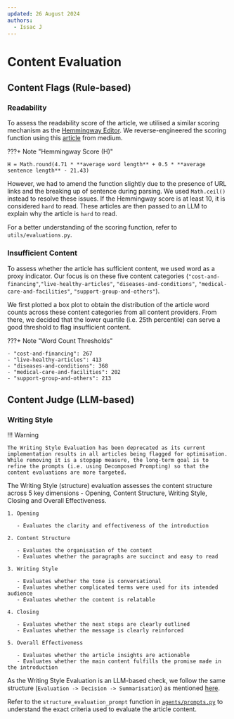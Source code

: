 ```yaml
---
updated: 26 August 2024
authors:
  - Issac J
---
```


# Content Evaluation

## Content Flags (Rule-based)

### Readability

To assess the readability score of the article, we utilised a similar scoring mechanism as the [Hemmingway Editor](https://hemingwayapp.com/). We reverse-engineered the scoring function using this [article](https://medium.com/free-code-camp/https-medium-com-samwcoding-deconstructing-the-hemingway-app-8098e22d878d) from medium.

???+ Note "Hemmingway Score (H)"

    H = Math.round(4.71 * **average word length** + 0.5 * **average sentence length** - 21.43)

However, we had to amend the function slightly due to the presence of URL links and the breaking up of sentence during parsing. We used `Math.ceil()` instead to resolve these issues.
If the Hemmingway score is at least 10, it is considered `hard` to read. These articles are then passed to an LLM to explain why the article is `hard` to read.

For a better understanding of the scoring function, refer to `utils/evaluations.py`.

### Insufficient Content

To assess whether the article has sufficient content, we used word as a proxy indicator. Our focus is on these five content categories (`"cost-and-financing"`,`"live-healthy-articles"`, `"diseases-and-conditions"`, `"medical-care-and-facilities"`, `"support-group-and-others"`).

We first plotted a box plot to obtain the distribution of the article word counts across these content categories from all content providers. From there, we decided that the lower quartile (i.e. 25th percentile) can serve a good threshold to flag insufficient content.

???+ Note "Word Count Thresholds"

    - "cost-and-financing": 267
    - "live-healthy-articles": 413
    - "diseases-and-conditions": 368
    - "medical-care-and-facilities": 202
    - "support-group-and-others": 213

## Content Judge (LLM-based)

### Writing Style

!!! Warning

    The Writing Style Evaluation has been deprecated as its current implementation results in all articles being flagged for optimisation. While removing it is a stopgap measure, the long-term goal is to refine the prompts (i.e. using Decomposed Prompting) so that the content evaluations are more targeted.

The Writing Style (structure) evaluation assesses the content structure across 5 key dimensions - Opening, Content Structure, Writing Style, Closing and Overall Effectiveness.

```text
1. Opening

   - Evaluates the clarity and effectiveness of the introduction

2. Content Structure

   - Evaluates the organisation of the content
   - Evaluates whether the paragraphs are succinct and easy to read

3. Writing Style

   - Evaluates whether the tone is conversational
   - Evaluates whether complicated terms were used for its intended audience
   - Evaluates whether the content is relatable

4. Closing

   - Evaluates whether the next steps are clearly outlined
   - Evaluates whether the message is clearly reinforced

5. Overall Effectiveness

   - Evaluates whether the article insights are actionable
   - Evaluates whether the main content fulfills the promise made in the introduction
```

As the Writing Style Evaluation is an LLM-based check, we follow the same structure (`Evaluation -> Decision -> Summarisation`) as mentioned [here](../index.md#llm-based-checks). 

Refer to the `structure_evaluation_prompt` function in [`agents/prompts.py`](https://github.com/Synapxe-DNA/healthhub-content-optimization/blob/main/article-harmonisation/agents/prompts.py) to understand the exact criteria used to evaluate the article content.
